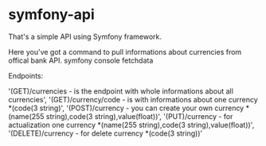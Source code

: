 # symfony-api

That's a simple API using Symfony framework.

Here you've got a command to pull informations about currencies from offical bank API.
symfony console fetchdata

Endpoints: 

'(GET)/currencies - is the endpoint with whole informations about all currencies',
'(GET)/currency/code - is with informations about one currency *(code(3 string)',
'(POST)/currency - you can create your own currency *(name(255 string),code(3 string),value(float))',
'(PUT)/currency - for actualization one currency *(name(255 string),code(3 string),value(float))',
'(DELETE)/currency - for delete currency *(code(3 string))'

